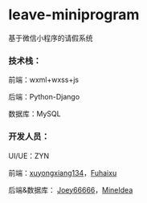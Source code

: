 # leave-miniprogram
基于微信小程序的请假系统

### 技术栈：

前端：wxml+wxss+js

后端：Python-Django

数据库：MySQL

### 开发人员：

UI/UE：ZYN

前端：[xuyongxiang134](https://github.com/xuyongxiang134)，[Fuhaixu](https://github.com/Fuhaixu)

后端&数据库： [Joey66666](https://github.com/Joey66666)，[MineIdea](https://github.com/MineIdea)